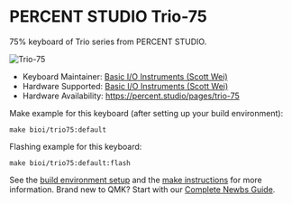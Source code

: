 # PERCENT STUDIO Trio-75

75% keyboard of Trio series from PERCENT STUDIO.

![Trio-75](https://i.imgur.com/pNjyrLXh.jpg)

* Keyboard Maintainer: [Basic I/O Instruments (Scott Wei)](https://github.com/scottywei)
* Hardware Supported: [Basic I/O Instruments (Scott Wei)](https://github.com/scottywei)
* Hardware Availability: https://percent.studio/pages/trio-75

Make example for this keyboard (after setting up your build environment):

    make bioi/trio75:default

Flashing example for this keyboard:

    make bioi/trio75:default:flash

See the [build environment setup](https://docs.qmk.fm/#/getting_started_build_tools) and the [make instructions](https://docs.qmk.fm/#/getting_started_make_guide) for more information. Brand new to QMK? Start with our [Complete Newbs Guide](https://docs.qmk.fm/#/newbs).